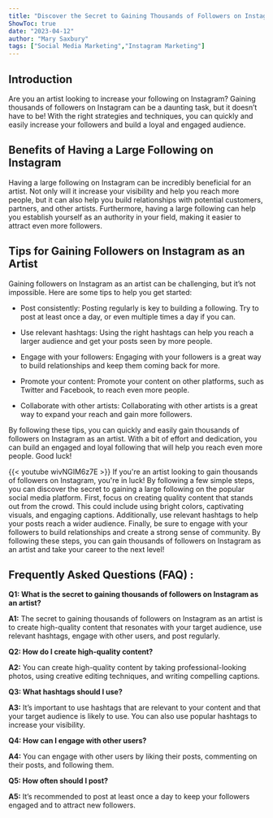 ```yaml
---
title: "Discover the Secret to Gaining Thousands of Followers on Instagram as an Artist!"
ShowToc: true 
date: "2023-04-12"
author: "Mary Saxbury" 
tags: ["Social Media Marketing","Instagram Marketing"]
---
```

## Introduction

Are you an artist looking to increase your following on Instagram? Gaining thousands of followers on Instagram can be a daunting task, but it doesn’t have to be! With the right strategies and techniques, you can quickly and easily increase your followers and build a loyal and engaged audience. 

## Benefits of Having a Large Following on Instagram

Having a large following on Instagram can be incredibly beneficial for an artist. Not only will it increase your visibility and help you reach more people, but it can also help you build relationships with potential customers, partners, and other artists. Furthermore, having a large following can help you establish yourself as an authority in your field, making it easier to attract even more followers. 

## Tips for Gaining Followers on Instagram as an Artist

Gaining followers on Instagram as an artist can be challenging, but it’s not impossible. Here are some tips to help you get started:

* Post consistently: Posting regularly is key to building a following. Try to post at least once a day, or even multiple times a day if you can.

* Use relevant hashtags: Using the right hashtags can help you reach a larger audience and get your posts seen by more people.

* Engage with your followers: Engaging with your followers is a great way to build relationships and keep them coming back for more.

* Promote your content: Promote your content on other platforms, such as Twitter and Facebook, to reach even more people.

* Collaborate with other artists: Collaborating with other artists is a great way to expand your reach and gain more followers.

By following these tips, you can quickly and easily gain thousands of followers on Instagram as an artist. With a bit of effort and dedication, you can build an engaged and loyal following that will help you reach even more people. Good luck!

{{< youtube wivNGIM6z7E >}} 
If you're an artist looking to gain thousands of followers on Instagram, you're in luck! By following a few simple steps, you can discover the secret to gaining a large following on the popular social media platform. First, focus on creating quality content that stands out from the crowd. This could include using bright colors, captivating visuals, and engaging captions. Additionally, use relevant hashtags to help your posts reach a wider audience. Finally, be sure to engage with your followers to build relationships and create a strong sense of community. By following these steps, you can gain thousands of followers on Instagram as an artist and take your career to the next level!

## Frequently Asked Questions (FAQ) :
**Q1: What is the secret to gaining thousands of followers on Instagram as an artist?**

**A1:** The secret to gaining thousands of followers on Instagram as an artist is to create high-quality content that resonates with your target audience, use relevant hashtags, engage with other users, and post regularly.

**Q2: How do I create high-quality content?**

**A2:** You can create high-quality content by taking professional-looking photos, using creative editing techniques, and writing compelling captions.

**Q3: What hashtags should I use?**

**A3:** It’s important to use hashtags that are relevant to your content and that your target audience is likely to use. You can also use popular hashtags to increase your visibility.

**Q4: How can I engage with other users?**

**A4:** You can engage with other users by liking their posts, commenting on their posts, and following them.

**Q5: How often should I post?**

**A5:** It’s recommended to post at least once a day to keep your followers engaged and to attract new followers.


